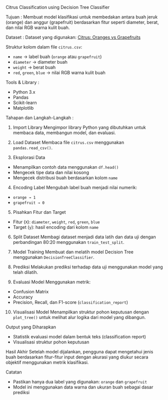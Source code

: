 Citrus Classification using Decision Tree Classifier

Tujuan :
Membuat model klasifikasi untuk membedakan antara buah jeruk (orange) dan anggur (grapefruit) berdasarkan fitur seperti diameter, berat, dan nilai RGB warna kulit buah.

Dataset :
Dataset yang digunakan: [Citrus: Oranges vs Grapefruits](https://www.kaggle.com/datasets/joshmcadams/oranges-vs-grapefruit)

Struktur kolom dalam file `citrus.csv`:
- `name` → label buah (`orange` atau `grapefruit`)
- `diameter` → diameter buah
- `weight` → berat buah
- `red`, `green`, `blue` → nilai RGB warna kulit buah

Tools & Library :
- Python 3.x
- Pandas
- Scikit-learn
- Matplotlib

Tahapan dan Langkah-Langkah :

1. Import Library
Mengimpor library Python yang dibutuhkan untuk membaca data, membangun model, dan evaluasi.

2. Load Dataset
Membaca file `citrus.csv` menggunakan `pandas.read_csv()`.

3. Eksplorasi Data
- Menampilkan contoh data menggunakan `df.head()`
- Mengecek tipe data dan nilai kosong
- Mengecek distribusi buah berdasarkan kolom `name`

4. Encoding Label
Mengubah label buah menjadi nilai numerik:
- `orange → 1`
- `grapefruit → 0`

5. Pisahkan Fitur dan Target
- Fitur (`X`): `diameter`, `weight`, `red`, `green`, `blue`
- Target (`y`): hasil encoding dari kolom `name`

6. Split Dataset
Membagi dataset menjadi data latih dan data uji dengan perbandingan 80:20 menggunakan `train_test_split`.

7. Model Training
Membuat dan melatih model Decision Tree menggunakan `DecisionTreeClassifier`.

8. Prediksi
Melakukan prediksi terhadap data uji menggunakan model yang telah dilatih.

9. Evaluasi Model
Menggunakan metrik:
- Confusion Matrix
- Accuracy
- Precision, Recall, dan F1-score (`classification_report`)

10. Visualisasi Model
Menampilkan struktur pohon keputusan dengan `plot_tree()` untuk melihat alur logika dari model yang dibangun.

Output yang Diharapkan
- Statistik evaluasi model dalam bentuk teks (classification report)
- Visualisasi struktur pohon keputusan

Hasil Akhir
Setelah model dijalankan, pengguna dapat mengetahui jenis buah berdasarkan fitur-fitur input dengan akurasi yang diukur secara objektif menggunakan metrik klasifikasi.

Catatan
- Pastikan hanya dua label yang digunakan: `orange` dan `grapefruit`
- Model ini menggunakan data warna dan ukuran buah sebagai dasar prediksi